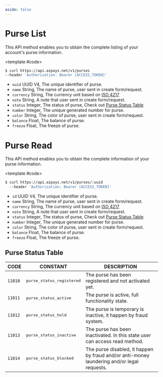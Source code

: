 ```yaml
---
aside: false
---
```


<!--@include: /partials/libraries.md-->

<CodeBox lang="Restful" method="GET" endpoint="/v1/purses">

# Purse List

This API method enables you to obtain the complete listing of your account's purse information.

<!--@include: /partials/authorization.md-->

<template #code>

```bash
$ curl https://api.azpays.net/v1/purses
--header 'Authorization: Bearer [ACCESS_TOKEN]'
```

</template>

</CodeBox>

<Response jfile="azpays/purse/list" >

- `uuid` <span>UUID V4</span>, The unique identifier of purse.  
- `name` <span>String</span>, The name of purse, user sent in create form/request.  
- `currency` <span>String</span>, The currency unit based on [ISO 4217](https://en.wikipedia.org/wiki/ISO_4217)  
- `note` <span>String</span>, A note that user sent in create form/request.  
- `status` <span>Integer</span>, The status of purse, Check out [Purse Status Table](#purse-status-table)  
- `number` <span>Integer</span>, The unique generated number for purse.  
- `color` <span>String</span>, The color of purse, user sent in create form/request.  
- `balance` <span>Float</span>, The balance of purse.  
- `freeze` <span>Float</span>, The freeze of purse.  

</Response>

<CodeBox lang="Restful" method="GET" endpoint="/v1/purses/:uuid">

# Purse Read

This API method enables you to obtain the complete information of your purse information.

<!--@include: /partials/authorization.md-->

<template #code>

```bash
$ curl https://api.azpays.net/v1/purses/:uuid
  --header 'Authorization: Bearer [ACCESS_TOKEN]'
```

</template>

</CodeBox>

<Response jfile="azpays/purse/read" >

- `id` <span>UUID V4</span>, The unique identifier of purse.
- `name` <span>String</span>, The name of purse, user sent in create form/request.
- `currency` <span>String</span>, The currency unit based on [ISO 4217](https://en.wikipedia.org/wiki/ISO_4217)
- `note` <span>String</span>, A note that user sent in create form/request.
- `status` <span>Integer</span>, The status of purse, Check out [Purse Status Table](#purse-status-table)
- `number` <span>Integer</span>, The unique generated number for purse.
- `color` <span>String</span>, The color of purse, user sent in create form/request.
- `balance` <span>Float</span>, The balance of purse.
- `freeze` <span>Float</span>, The freeze of purse.

</Response>


## Purse Status Table

| CODE               | CONSTANT                           | DESCRIPTION                                                                                |
|--------------------|------------------------------------|--------------------------------------------------------------------------------------------|
| <code>11010</code> | <pre>purse_status_registered</pre> | The purse has been registered and not activated yet.                                       |
| <code>11011</code> | <pre>purse_status_active</pre>     | The purse is active, full functionality state.                                             |
| <code>11012</code> | <pre>purse_status_hold</pre>       | The purse is temporary is inactive, it happen by fraud system.                             |
| <code>11013</code> | <pre>purse_status_inactive</pre>   | The purse has been inactivated. In this state user can access read method.                 |
| <code>11014</code> | <pre>purse_status_blocked</pre>    | The purse disabled, it happen by fraud and/or anti-money laundering and/or legal requests. |